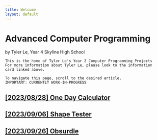 ```yaml
---
title: Welcome
layout: default
---
```


# Advanced Computer Programming 

by Tyler Le, Year 4 Skyline High School

    This is the home of Tyler Le's Year 2 Computer Programming Projects
    For more information about Tyler Le, please look to the information 
    card linked above.
    
    To navigate this page, scroll to the desired article.
    IMPORTANT: CURRENTLY WORK-IN-PROGRESS

## [[2023/08/28] One Day Calculator](https://tylerlecmd.github.io/CPP2/2023/08/28/onedaycalc.html)
## [[2023/09/06] Shape Tester](https://tylerlecmd.github.io/CPP2/2023/09/06/shapetester.html)
## [[2023/09/26] Obsurdle](https://tylerlecmd.github.io/CPP2/2023/09/26/obsurdle.html)
